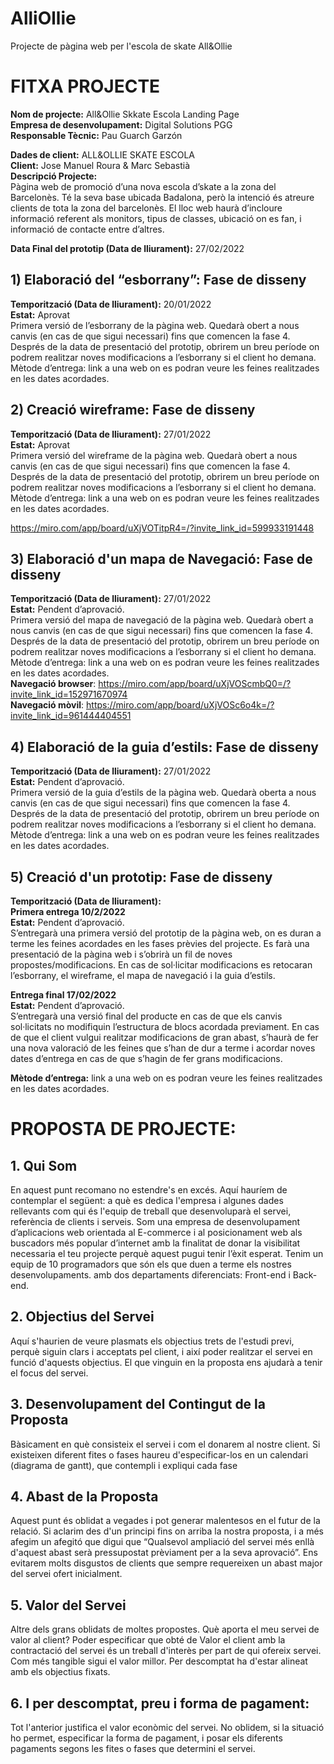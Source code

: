 # AlliOllie
Projecte de pàgina web per l'escola de skate All&amp;Ollie


# FITXA PROJECTE

**Nom de projecte:** All&Ollie Skkate Escola Landing Page  
**Empresa de desenvolupament:**  Digital Solutions PGG   
**Responsable Tècnic:** Pau Guarch Garzón    


**Dades de client:** ALL&OLLIE SKATE ESCOLA  
**Client:** Jose Manuel Roura & Marc Sebastià  
**Descripció Projecte:**   
Pàgina web de promoció d’una nova escola d’skate a la zona del Barcelonès. Té la seva base ubicada Badalona, però la intenció és atreure clients de tota la zona del barcelonès. El lloc web haurà d’incloure informació referent als monitors, tipus de classes, ubicació on es fan, i informació de contacte entre d’altres.

**Data Final del prototip (Data de lliurament):** 27/02/2022

## 1) Elaboració del “esborrany”: Fase de disseny
**Temporització (Data de lliurament):** 20/01/2022  
**Estat:** Aprovat  
Primera versió de l’esborrany de la pàgina web. Quedarà obert a nous canvis (en cas de que sigui necessari) fins que comencen la fase 4. Després de la data de presentació del prototip, obrirem un breu període on podrem realitzar noves modificacions a l’esborrany si el client ho demana.
Mètode d’entrega: link a una web on es podran veure les feines realitzades en les dates acordades.


## 2) Creació wireframe: Fase de disseny
**Temporització (Data de lliurament):** 27/01/2022  
**Estat:** Aprovat  
Primera versió del wireframe de la pàgina web. Quedarà obert a nous canvis (en cas de que sigui necessari) fins que comencen la fase 4. Després de la data de presentació del prototip, obrirem un breu període on podrem realitzar noves modificacions a l’esborrany si el client ho demana.
Mètode d’entrega: link a una web on es podran veure les feines realitzades en les dates acordades.  
  
  https://miro.com/app/board/uXjVOTitpR4=/?invite_link_id=599933191448


## 3) Elaboració d'un mapa de Navegació: Fase de disseny
**Temporització (Data de lliurament):** 27/01/2022  
**Estat:** Pendent d’aprovació.  
Primera versió del mapa de navegació de la pàgina web. Quedarà obert a nous canvis (en cas de que sigui necessari) fins que comencen la fase 4. Després de la data de presentació del prototip, obrirem un breu període on podrem realitzar noves modificacions a l’esborrany si el client ho demana.
Mètode d’entrega: link a una web on es podran veure les feines realitzades en les dates acordades.  
**Navegació browser**: https://miro.com/app/board/uXjVOScmbQ0=/?invite_link_id=152971670974  
**Navegació mòvil**: https://miro.com/app/board/uXjVOSc6o4k=/?invite_link_id=961444404551

## 4) Elaboració de la guia d’estils: Fase de disseny
**Temporització (Data de lliurament):** 27/01/2022  
**Estat:** Pendent d’aprovació.  
Primera versió de la guia d’estils de la pàgina web. Quedarà oberta a nous canvis (en cas de que sigui necessari) fins que comencen la fase 4. Després de la data de presentació del prototip, obrirem un breu període on podrem realitzar noves modificacions a l’esborrany si el client ho demana.
Mètode d’entrega: link a una web on es podran veure les feines realitzades en les dates acordades.

## 5) Creació d'un prototip: Fase de disseny
**Temporització (Data de lliurament):**   
**Primera entrega 10/2/2022**    
**Estat:** Pendent d’aprovació.  
S’entregarà una primera versió del prototip de la pàgina web, on es duran a terme les feines acordades en les fases prèvies del projecte. Es farà una presentació de la pàgina web i s’obrirà un fil de noves propostes/modificacions. En cas de sol·licitar modificacions es retocaran l’esborrany, el wireframe, el mapa de navegació i la guia d’estils.  

**Entrega final 17/02/2022**  
**Estat:** Pendent d’aprovació.  
S’entregarà una versió final del producte en cas de que els canvis sol·licitats no modifiquin l’estructura de blocs acordada previament.
En cas de que el client vulgui realitzar modificacions de gran abast, s’haurà de fer una nova valoració de les feines que s’han de dur a terme i acordar noves dates d’entrega en cas de que s’hagin de fer grans modificacions.   

**Mètode d’entrega:** link a una web on es podran veure les feines realitzades en les dates acordades.






# PROPOSTA DE PROJECTE:

## 1. Qui Som
En aquest punt recomano no estendre's en excés. Aquí hauríem de contemplar el següent: a què es dedica l'empresa i algunes dades rellevants com qui és l'equip de treball que desenvoluparà el servei, referència de clients i serveis.
Som una empresa de desenvolupament d’aplicacions web orientada al E-commerce i al posicionament web als buscadors més popular d’internet amb la finalitat de donar la visibilitat necessaria el teu projecte perquè aquest pugui tenir l’èxit esperat.
Tenim un equip de 10 programadors que són els que duen a terme els nostres desenvolupaments. amb dos departaments diferenciats: Front-end i Back-end.

## 2. Objectius del Servei
Aquí s'haurien de veure plasmats els objectius trets de l'estudi previ, perquè siguin clars i acceptats pel client, i així poder realitzar el servei en funció d'aquests objectius. El que vinguin en la proposta ens ajudarà a tenir el focus del servei.

## 3. Desenvolupament del Contingut de la Proposta
Bàsicament en què consisteix el servei i com el donarem al nostre client. Si existeixen diferent fites o fases haureu d'especificar-los en un calendari (diagrama de gantt), que contempli i expliqui cada fase

## 4. Abast de la Proposta
Aquest punt és oblidat a vegades i pot generar malentesos en el futur de la relació. Si aclarim des d'un principi fins on arriba la nostra proposta, i a més afegim un afegitó que digui que “Qualsevol ampliació del servei més enllà d'aquest abast serà pressupostat prèviament per a la seva aprovació”. Ens evitarem molts disgustos de clients que sempre requereixen un abast major del servei ofert inicialment.

## 5. Valor del Servei
Altre dels grans oblidats de moltes propostes. Què aporta el meu servei de valor al client? Poder especificar que obté de Valor el client amb la contractació del servei és un treball d'interès per part de qui ofereix servei. Com més tangible sigui el valor  millor. Per descomptat ha d'estar alineat amb els objectius fixats.

## 6. I per descomptat, preu i forma de pagament:
Tot l'anterior justifica el valor econòmic del servei. No oblidem, si la situació ho permet, especificar la forma de pagament, i posar els diferents pagaments segons les fites o fases que determini el servei.
